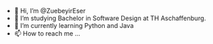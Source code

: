 - 👋 Hi, I’m @ZuebeyirEser
- 👀 I’m studying Bachelor in Software Design at TH Aschaffenburg.
- 🌱 I’m currently learning Python and Java
- 📫 How to reach me ...

<!---
ZuebeyirEser/ZuebeyirEser is a ✨ special ✨ repository because its `README.md` (this file) appears on your GitHub profile.
You can click the Preview link to take a look at your changes.
--->
